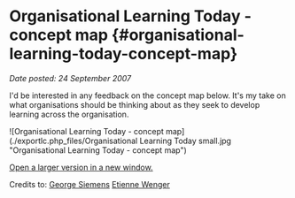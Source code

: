 # Organisational Learning Today - concept map {#organisational-learning-today-concept-map}

_Date posted: 24 September 2007_

I'd be interested in any feedback on the concept map below. It's my take on what organisations should be thinking about as they seek to develop learning across the organisation.

![Organisational Learning Today - concept map](./exportlc.php_files/Organisational Learning Today small.jpg "Organisational Learning Today - concept map")

[Open a larger version in a new window.](http://www.learningconversations.co.uk/cmaps/org_learning/Organisational%20Learning%20Today.html)

Credits to: [George Siemens](http://www.connectivism.ca/) [Etienne Wenger](http://www.ewenger.com/)